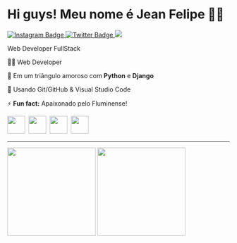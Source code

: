 

# Hi guys! Meu nome é Jean Felipe 👩‍💻

<div id="badges">  
  
  <a href = "https://www.instagram.com/_jeanzz/">
    <img src="https://img.shields.io/badge/Instagram-1e0e31?style=for-the-badge&logo=instagram&logoColor=white" alt="Instagram Badge"/>
  </a>
  
  <a href = "https://twitter.com/_jeanzzx">
    <img src="https://img.shields.io/badge/Twitter-d83b7d?style=for-the-badge&logo=twitter&logoColor=white" alt="Twitter Badge"/>
    <img src="https://wakatime.com/badge/user/018baf19-6e3e-4ee5-a282-d55105f2a479.svg"/>
  </a>
</div>

Web Developer FullStack

:man_student: Web Developer


💙 Em um triângulo amoroso com **Python** e **Django**


🧰 Usando Git/GitHub & Visual Studio Code

⚡ **Fun fact:** Apaixonado pelo Fluminense!
<div>
<img src="https://cdn.jsdelivr.net/gh/devicons/devicon/icons/python/python-original-wordmark.svg"
width="40" height="40"/>&nbsp;
<img src="https://cdn.jsdelivr.net/gh/devicons/devicon@latest/icons/django/django-plain-wordmark.svg"
width="40" height="40"/>&nbsp;
<img src="https://cdn.jsdelivr.net/gh/devicons/devicon@latest/icons/html5/html5-plain-wordmark.svg"
width="40" height="40"/>&nbsp;
<img src="https://cdn.jsdelivr.net/gh/devicons/devicon@latest/icons/css3/css3-plain-wordmark.svg"
width="40" height="40"/>&nbsp;
</div>

---  
<div align = "left">  
  <img height = "200em" src="https://github-readme-stats.vercel.app/api?username=FelipeDev61&show_icons=true&show_icons=true&theme=bear&count_private=true" />
  <img height = "200em" src="https://github-readme-stats.vercel.app/api/top-langs/?username=FelipeDev61&show_icons=true&theme=bear&count_private=true"/>
</div>
